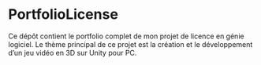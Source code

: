 # PortfolioLicense
Ce dépôt contient le portfolio complet de mon projet de licence en génie logiciel. Le thème principal de ce projet est la création et le développement d’un jeu vidéo en 3D sur Unity pour PC.
